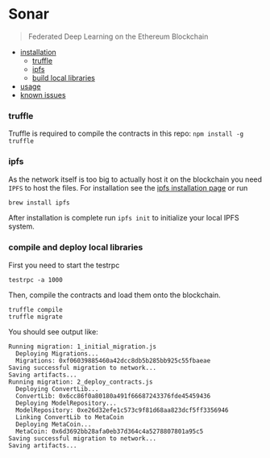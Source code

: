 # Sonar

> Federated Deep Learning on the Ethereum Blockchain

<!-- TOC depthFrom:2 -->

- [installation](#installation)
    - [truffle](#truffle)
    - [ipfs](#ipfs)
    - [build local libraries](#build-local-libraries)
- [usage](#usage)
- [known issues](#known-issues)

<!-- /TOC -->

### truffle

Truffle is required to compile the contracts in this repo:
```npm install -g truffle```

### ipfs

As the network itself is too big to actually host it on the blockchain you need `IPFS` to host the files.
For installation see the [ipfs installation page](https://dist.ipfs.io/#go-ipfs) or run 

```sh
brew install ipfs
```

After installation is complete run `ipfs init` to initialize your local IPFS system.


### compile and deploy local libraries

First you need to start the testrpc
```# run local ethereum mock
testrpc -a 1000
```

Then, compile the contracts and load them onto the blockchain.
```
truffle compile
truffle migrate
```

You should see output like:

```Using network 'development'.
Running migration: 1_initial_migration.js
  Deploying Migrations...
  Migrations: 0xf06039885460a42dcc8db5b285bb925c55fbaeae
Saving successful migration to network...
Saving artifacts...
Running migration: 2_deploy_contracts.js
  Deploying ConvertLib...
  ConvertLib: 0x6cc86f0a80180a491f66687243376fde45459436
  Deploying ModelRepository...
  ModelRepository: 0xe26d32efe1c573c9f81d68aa823dcf5ff3356946
  Linking ConvertLib to MetaCoin
  Deploying MetaCoin...
  MetaCoin: 0x6d3692bb28afa0eb37d364c4a5278807801a95c5
Saving successful migration to network...
Saving artifacts...
```
